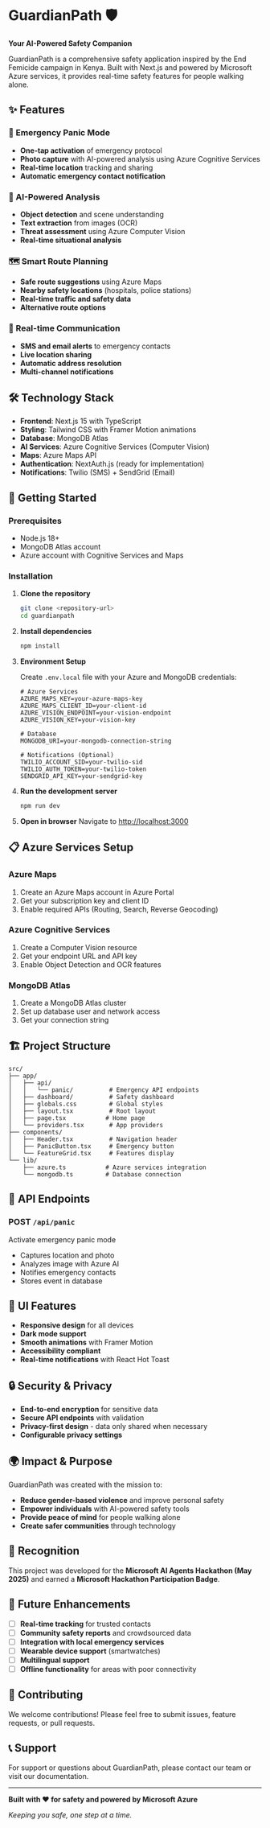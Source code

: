 # GuardianPath 🛡️

**Your AI-Powered Safety Companion**

GuardianPath is a comprehensive safety application inspired by the End Femicide campaign in Kenya. Built with Next.js and powered by Microsoft Azure services, it provides real-time safety features for people walking alone.

## ✨ Features

### 🚨 Emergency Panic Mode
- **One-tap activation** of emergency protocol
- **Photo capture** with AI-powered analysis using Azure Cognitive Services
- **Real-time location** tracking and sharing
- **Automatic emergency contact notification**

### 🧠 AI-Powered Analysis
- **Object detection** and scene understanding
- **Text extraction** from images (OCR)
- **Threat assessment** using Azure Computer Vision
- **Real-time situational analysis**

### 🗺️ Smart Route Planning
- **Safe route suggestions** using Azure Maps
- **Nearby safety locations** (hospitals, police stations)
- **Real-time traffic and safety data**
- **Alternative route options**

### 📱 Real-time Communication
- **SMS and email alerts** to emergency contacts
- **Live location sharing**
- **Automatic address resolution**
- **Multi-channel notifications**

## 🛠️ Technology Stack

- **Frontend**: Next.js 15 with TypeScript
- **Styling**: Tailwind CSS with Framer Motion animations
- **Database**: MongoDB Atlas
- **AI Services**: Azure Cognitive Services (Computer Vision)
- **Maps**: Azure Maps API
- **Authentication**: NextAuth.js (ready for implementation)
- **Notifications**: Twilio (SMS) + SendGrid (Email)

## 🚀 Getting Started

### Prerequisites
- Node.js 18+ 
- MongoDB Atlas account
- Azure account with Cognitive Services and Maps

### Installation

1. **Clone the repository**
   ```bash
   git clone <repository-url>
   cd guardianpath
   ```

2. **Install dependencies**
   ```bash
   npm install
   ```

3. **Environment Setup**
   
   Create `.env.local` file with your Azure and MongoDB credentials:
   ```env
   # Azure Services
   AZURE_MAPS_KEY=your-azure-maps-key
   AZURE_MAPS_CLIENT_ID=your-client-id
   AZURE_VISION_ENDPOINT=your-vision-endpoint
   AZURE_VISION_KEY=your-vision-key
   
   # Database
   MONGODB_URI=your-mongodb-connection-string
   
   # Notifications (Optional)
   TWILIO_ACCOUNT_SID=your-twilio-sid
   TWILIO_AUTH_TOKEN=your-twilio-token
   SENDGRID_API_KEY=your-sendgrid-key
   ```

4. **Run the development server**
   ```bash
   npm run dev
   ```

5. **Open in browser**
   Navigate to [http://localhost:3000](http://localhost:3000)

## 📋 Azure Services Setup

### Azure Maps
1. Create an Azure Maps account in Azure Portal
2. Get your subscription key and client ID
3. Enable required APIs (Routing, Search, Reverse Geocoding)

### Azure Cognitive Services
1. Create a Computer Vision resource
2. Get your endpoint URL and API key
3. Enable Object Detection and OCR features

### MongoDB Atlas
1. Create a MongoDB Atlas cluster
2. Set up database user and network access
3. Get your connection string

## 🏗️ Project Structure

```
src/
├── app/
│   ├── api/
│   │   └── panic/          # Emergency API endpoints
│   ├── dashboard/          # Safety dashboard
│   ├── globals.css         # Global styles
│   ├── layout.tsx          # Root layout
│   ├── page.tsx           # Home page
│   └── providers.tsx       # App providers
├── components/
│   ├── Header.tsx          # Navigation header
│   ├── PanicButton.tsx     # Emergency button
│   └── FeatureGrid.tsx     # Features display
└── lib/
    ├── azure.ts           # Azure services integration
    └── mongodb.ts         # Database connection
```

## 🔧 API Endpoints

### POST `/api/panic`
Activate emergency panic mode
- Captures location and photo
- Analyzes image with Azure AI
- Notifies emergency contacts
- Stores event in database

## 🎨 UI Features

- **Responsive design** for all devices
- **Dark mode support**
- **Smooth animations** with Framer Motion
- **Accessibility compliant**
- **Real-time notifications** with React Hot Toast

## 🔒 Security & Privacy

- **End-to-end encryption** for sensitive data
- **Secure API endpoints** with validation
- **Privacy-first design** - data only shared when necessary
- **Configurable privacy settings**

## 🌍 Impact & Purpose

GuardianPath was created with the mission to:
- **Reduce gender-based violence** and improve personal safety
- **Empower individuals** with AI-powered safety tools
- **Provide peace of mind** for people walking alone
- **Create safer communities** through technology

## 🏅 Recognition

This project was developed for the **Microsoft AI Agents Hackathon (May 2025)** and earned a **Microsoft Hackathon Participation Badge**.

## 🚀 Future Enhancements

- [ ] **Real-time tracking** for trusted contacts
- [ ] **Community safety reports** and crowdsourced data
- [ ] **Integration with local emergency services**
- [ ] **Wearable device support** (smartwatches)
- [ ] **Multilingual support**
- [ ] **Offline functionality** for areas with poor connectivity

## 🤝 Contributing

We welcome contributions! Please feel free to submit issues, feature requests, or pull requests.

## 📞 Support

For support or questions about GuardianPath, please contact our team or visit our documentation.

---

**Built with ❤️ for safety and powered by Microsoft Azure**

*Keeping you safe, one step at a time.*
